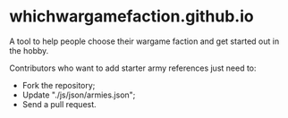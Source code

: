 # whichwargamefaction.github.io
A tool to help people choose their wargame faction and get started out in the hobby.

Contributors who want to add starter army references just need to:
* Fork the repository;
* Update "./js/json/armies.json";
* Send a pull request.